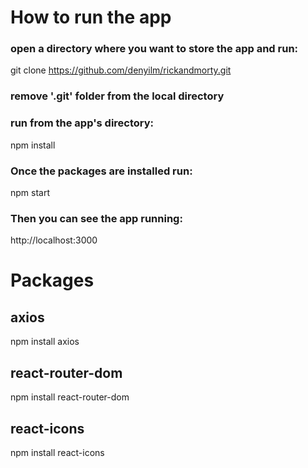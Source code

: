 # How to run the app

### open a directory where you want to store the app and run: 

git clone https://github.com/denyilm/rickandmorty.git

### remove '.git' folder from the local directory

### run from the app's directory:

npm install

### Once the packages are installed run:

npm start

### Then you can see the app running: 

http://localhost:3000

# Packages

## axios

npm install axios

## react-router-dom

npm install react-router-dom

## react-icons

npm install react-icons
